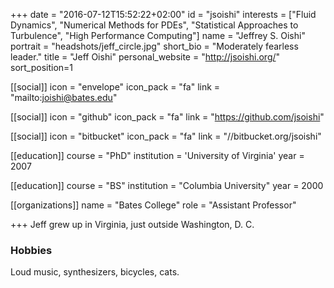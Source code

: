 +++
date = "2016-07-12T15:52:22+02:00"
id = "jsoishi"
interests = ["Fluid Dynamics", "Numerical Methods for PDEs", "Statistical Approaches to Turbulence", "High Performance Computing"]
name = "Jeffrey S. Oishi"
portrait = "headshots/jeff_circle.jpg"
short_bio = "Moderately fearless leader."
title = "Jeff Oishi"
personal_website = "http://jsoishi.org/"
sort_position=1

[[social]]
    icon = "envelope"
    icon_pack = "fa"
    link = "mailto:joishi@bates.edu"

[[social]]
    icon = "github"
    icon_pack = "fa"
    link = "https://github.com/jsoishi"

[[social]]
    icon = "bitbucket"
    icon_pack = "fa"
    link = "//bitbucket.org/jsoishi"

[[education]]
    course = "PhD"
    institution = 'University of Virginia'
    year = 2007

[[education]]
    course = "BS"
    institution = "Columbia University"
    year = 2000


[[organizations]]
    name = "Bates College"
    role = "Assistant Professor"

+++ 
Jeff grew up in Virginia, just outside Washington, D. C. 

### Hobbies
Loud music, synthesizers, bicycles, cats. 
